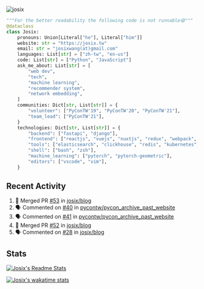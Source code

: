 ![josix](https://komarev.com/ghpvc/?username=josix)
```python
"""For the better readability the following code is not runnable😆"""
@dataclass
class Josix:
    pronouns: Union[Literal["he"], Literal["him"]]
    website: str = "https://josix.tw"
    email: str = "josixwang(at)gmail.com"
    languages: List[str] = ["zh-tw", "en-us"]
    code: List[str] = ["Python", "JavaScript"]
    ask_me_about: List[str] = [
        "web dev",
        "tech",
        "machine learning",
        "recommender system",
        "network embedding",
    ]
    communities: Dict[str, List[str]] = {
        "volunteer": ["PyConTW'19", "PyConTW'20", "PyConTW'21"],
        "team_lead": ["PyConTW'21"],
    }
    technologies: Dict[str, List[str]] = {
        "backend": ["fastapi", "django"],
        "frontend": ["reactjs", "vuejs", "nuxtjs", "redux", "webpack", "tailwindcss"],
        "tools": ["elasticsearch", "clickhouse", "redis", "kubernetes", "docker"],
        "shell": ["bash", "zsh"],
        "machine_learning": ["pytorch", "pytorch-geometric"],
        "editors": ["vscode", "vim"],
    }
```
## Recent Activity
<!--START_SECTION:activity-->
1. 🎉 Merged PR [#53](https://github.com/josix/blog/pull/53) in [josix/blog](https://github.com/josix/blog)
2. 🗣 Commented on [#40](https://github.com/pycontw/pycon_archive_past_website/issues/40) in [pycontw/pycon_archive_past_website](https://github.com/pycontw/pycon_archive_past_website)
3. 🗣 Commented on [#41](https://github.com/pycontw/pycon_archive_past_website/issues/41) in [pycontw/pycon_archive_past_website](https://github.com/pycontw/pycon_archive_past_website)
4. 🎉 Merged PR [#52](https://github.com/josix/blog/pull/52) in [josix/blog](https://github.com/josix/blog)
5. 🗣 Commented on [#28](https://github.com/josix/blog/issues/28) in [josix/blog](https://github.com/josix/blog)
<!--END_SECTION:activity-->



## Stats
[![Josix's Readme Stats](https://github-readme-stats.vercel.app/api?username=josix&show_icons=true&theme=default&count_private=true&card_width=400)](https://github.com/anuraghazra/github-readme-stats)

[![Josix's wakatime stats](https://github-readme-stats.vercel.app/api/wakatime?username=josix&layout=compact)](https://github.com/anuraghazra/github-readme-stats)
